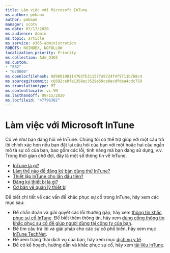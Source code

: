 ```yaml
---
title: Làm việc với Microsoft InTune
ms.author: pebaum
author: pebaum
manager: scotv
ms.date: 07/17/2020
ms.audience: Admin
ms.topic: article
ms.service: o365-administration
ROBOTS: NOINDEX, NOFOLLOW
localization_priority: Priority
ms.collection: Adm_O365
ms.custom:
- "862"
- "670000"
ms.openlocfilehash: 8d900198114703fb31157fa9724f4f9711b7b8c4
ms.sourcegitcommit: c6692ce0fa1358ec3529e59ca0ecdfdea4cdc759
ms.translationtype: MT
ms.contentlocale: vi-VN
ms.lasthandoff: 09/15/2020
ms.locfileid: "47796382"
---
```

# <a name="working-with-microsoft-intune"></a>Làm việc với Microsoft InTune

Có vẻ như bạn đang hỏi về InTune. Chúng tôi có thể trợ giúp với một câu trả lời chính xác hơn nếu bạn đặt lại câu hỏi của bạn với một hoặc hai câu ngắn mô tả sự cố của bạn, bao gồm các lỗi, tính năng mà bạn đang sử dụng, v.v. Trong thời gian chờ đợi, đây là một số thông tin về InTune.

- [InTune là gì?](https://docs.microsoft.com/intune/what-is-intune)
- [Làm thế nào để đăng ký bản dùng thử InTune?](https://docs.microsoft.com/intune/free-trial-sign-up)
- [Thiết lập InTune cho lần đầu tiên?](https://docs.microsoft.com/intune/setup-steps)
- [Đăng ký thiết bị là gì?](https://docs.microsoft.com/intune/device-enrollment)
- [Cơ bản về quản lý thiết bị](https://docs.microsoft.com/mem/intune/fundamentals/)

Để biết chi tiết về các vấn đề khắc phục sự cố trong InTune, hãy xem các mục sau:

- Để chẩn đoán và giải quyết các lỗi thường gặp, hãy xem  [thông tin khắc phục sự cố InTune](https://aka.ms/intunetroubleshooting). Để biết thêm thông tin, hãy xem [dùng cổng thông tin khắc phục sự cố để giúp người dùng tại công ty của bạn](https://docs.microsoft.com/intune/help-desk-operators).
- Để tìm câu trả lời và giải pháp cho các sự cố phổ biến, hãy xem mục [InTune TechNet](https://aka.ms/intuneforums).
- Để xem trạng thái dịch vụ của bạn, hãy xem mục [dịch vụ y tế](https://portal.office.com/AdminPortal/Home#/servicehealth).
- Để có kế hoạch, hướng dẫn và khắc phục sự cố, hãy xem [tài liệu InTune](https://docs.microsoft.com/intune/).